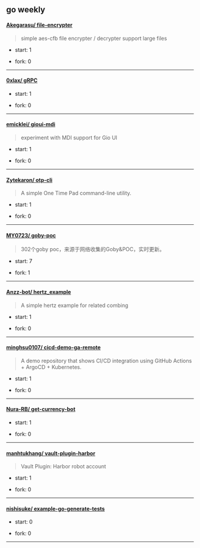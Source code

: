 ## go weekly

#### [Akegarasu/ file-encrypter](https://github.com/Akegarasu/file-encrypter)
>  simple aes-cfb file encrypter / decrypter support large files
+ start: 1
+ fork: 0
---
#### [0xlax/ gRPC](https://github.com/0xlax/gRPC)
>  
+ start: 1
+ fork: 0
---
#### [emicklei/ gioui-mdi](https://github.com/emicklei/gioui-mdi)
>  experiment with MDI support for Gio UI
+ start: 1
+ fork: 0
---
#### [Zytekaron/ otp-cli](https://github.com/Zytekaron/otp-cli)
>  A simple One Time Pad command-line utility.
+ start: 1
+ fork: 0
---
#### [MY0723/ goby-poc](https://github.com/MY0723/goby-poc)
>  302个goby poc，来源于网络收集的Goby&POC，实时更新。 
+ start: 7
+ fork: 1
---
#### [Anzz-bot/ hertz_example](https://github.com/Anzz-bot/hertz_example)
>  A simple hertz example for related combing
+ start: 1
+ fork: 0
---
#### [minghsu0107/ cicd-demo-ga-remote](https://github.com/minghsu0107/cicd-demo-ga-remote)
>  A demo repository that shows CI/CD integration using GitHub Actions + ArgoCD + Kubernetes.
+ start: 1
+ fork: 0
---
#### [Nura-RB/ get-currency-bot](https://github.com/Nura-RB/get-currency-bot)
>  
+ start: 1
+ fork: 0
---
#### [manhtukhang/ vault-plugin-harbor](https://github.com/manhtukhang/vault-plugin-harbor)
>  Vault Plugin: Harbor robot account
+ start: 1
+ fork: 0
---
#### [nishisuke/ example-go-generate-tests](https://github.com/nishisuke/example-go-generate-tests)
>  
+ start: 0
+ fork: 0
---